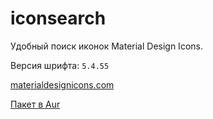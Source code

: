 # iconsearch

Удобный поиск иконок Material Design Icons.

Версия шрифта: `5.4.55`

[materialdesignicons.com](https://materialdesignicons.com)

[Пакет в Aur](https://aur.archlinux.org/packages/ttf-material-design-icons-git)
